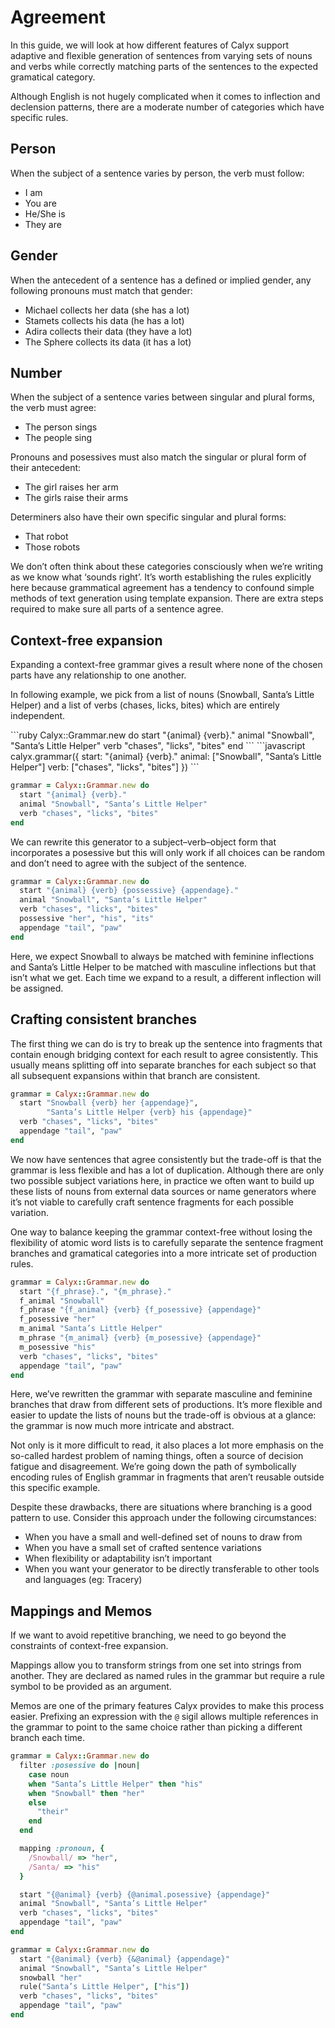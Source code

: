 # Agreement

In this guide, we will look at how different features of Calyx support adaptive and flexible generation of sentences from varying sets of nouns and verbs while correctly matching parts of the sentences to the expected gramatical category.

Although English is not hugely complicated when it comes to inflection and declension patterns, there are a moderate number of categories which have specific rules.

## Person

When the subject of a sentence varies by person, the verb must follow:

- I am
- You are
- He/She is
- They are

## Gender

When the antecedent of a sentence has a defined or implied gender, any following pronouns must match that gender:

- Michael collects her data (she has a lot)
- Stamets collects his data (he has a lot)
- Adira collects their data (they have a lot)
- The Sphere collects its data (it has a lot)

## Number

When the subject of a sentence varies between singular and plural forms, the verb must agree:

- The person sings
- The people sing

Pronouns and posessives must also match the singular or plural form of their antecedent:

- The girl raises her arm
- The girls raise their arms

Determiners also have their own specific singular and plural forms:

- That robot
- Those robots

We don’t often think about these categories consciously when we’re writing as we know what ‘sounds right’. It’s worth establishing the rules explicitly here because grammatical agreement has a tendency to confound simple methods of text generation using template expansion. There are extra steps required to make sure all parts of a sentence agree.

## Context-free expansion

Expanding a context-free grammar gives a result where none of the chosen parts have any relationship to one another.

In following example, we pick from a list of nouns (Snowball, Santa’s Little Helper) and a list of verbs (chases, licks, bites) which are entirely independent.

<example-console>

<example-code markdown="block" label="ruby" tab="ruby" selected="true">
```ruby
Calyx::Grammar.new do
  start "{animal} {verb}."
  animal "Snowball", "Santa’s Little Helper"
  verb "chases", "licks", "bites"
end
```
</example-code>

<example-code markdown="block" label="javascript" tab="javascript" selected="false">
```javascript
calyx.grammar({
  start: "{animal} {verb}."
  animal: ["Snowball", "Santa’s Little Helper"]
  verb: ["chases", "licks", "bites"]
})
```
</example-code>

</example-console>

```ruby
grammar = Calyx::Grammar.new do
  start "{animal} {verb}."
  animal "Snowball", "Santa’s Little Helper"
  verb "chases", "licks", "bites"
end
```

We can rewrite this generator to a subject–verb–object form that incorporates a posessive but this will only work if all choices can be random and don’t need to agree with the subject of the sentence.

```ruby
grammar = Calyx::Grammar.new do
  start "{animal} {verb} {possessive} {appendage}."
  animal "Snowball", "Santa’s Little Helper"
  verb "chases", "licks", "bites"
  possessive "her", "his", "its"
  appendage "tail", "paw"
end
```

Here, we expect Snowball to always be matched with feminine inflections and Santa’s Little Helper to be matched with masculine inflections but that isn’t what we get. Each time we expand to a result, a different inflection will be assigned.

## Crafting consistent branches

The first thing we can do is try to break up the sentence into fragments that contain enough bridging context for each result to agree consistently. This usually means splitting off into separate branches for each subject so that all subsequent expansions within that branch are consistent.

```ruby
grammar = Calyx::Grammar.new do
  start "Snowball {verb} her {appendage}",
        "Santa’s Little Helper {verb} his {appendage}"
  verb "chases", "licks", "bites"
  appendage "tail", "paw"
end
```

We now have sentences that agree consistently but the trade-off is that the grammar is less flexible and has a lot of duplication. Although there are only two possible subject variations here, in practice we often want to build up these lists of nouns from external data sources or name generators where it’s not viable to carefully craft sentence fragments for each possible variation.

One way to balance keeping the grammar context-free without losing the flexibility of atomic word lists is to carefully separate the sentence fragment branches and gramatical categories into a more intricate set of production rules.

```ruby
grammar = Calyx::Grammar.new do
  start "{f_phrase}.", "{m_phrase}."
  f_animal "Snowball"
  f_phrase "{f_animal} {verb} {f_posessive} {appendage}"
  f_posessive "her"
  m_animal "Santa’s Little Helper"
  m_phrase "{m_animal} {verb} {m_posessive} {appendage}"
  m_posessive "his"
  verb "chases", "licks", "bites"
  appendage "tail", "paw"
end
```

Here, we’ve rewritten the grammar with separate masculine and feminine branches that draw from different sets of productions. It’s more flexible and easier to update the lists of nouns but the trade-off is obvious at a glance: the grammar is now much more intricate and abstract.

Not only is it more difficult to read, it also places a lot more emphasis on the so-called hardest problem of naming things, often a source of decision fatigue and disagreement. We’re going down the path of symbolically encoding rules of English grammar in fragments that aren’t reusable outside this specific example.

Despite these drawbacks, there are situations where branching is a good pattern to use. Consider this approach under the following circumstances:

- When you have a small and well-defined set of nouns to draw from
- When you have a small set of crafted sentence variations
- When flexibility or adaptability isn’t important
- When you want your generator to be directly transferable to other tools and languages (eg: Tracery)

## Mappings and Memos

If we want to avoid repetitive branching, we need to go beyond the constraints of context-free expansion.

Mappings allow you to transform strings from one set into strings from another. They are declared as named rules in the grammar but require a rule symbol to be provided as an argument.



Memos are one of the primary features Calyx provides to make this process easier. Prefixing an expression with the `@` sigil allows multiple references in the grammar to point to the same choice rather than picking a different branch each time.

```ruby
grammar = Calyx::Grammar.new do
  filter :posessive do |noun|
    case noun
    when "Santa’s Little Helper" then "his"
    when "Snowball" then "her"
    else
      "their"
    end
  end

  mapping :pronoun, {
    /Snowball/ => "her",
    /Santa/ => "his"
  }

  start "{@animal} {verb} {@animal.posessive} {appendage}"
  animal "Snowball", "Santa’s Little Helper"
  verb "chases", "licks", "bites"
  appendage "tail", "paw"
end
```

```ruby
grammar = Calyx::Grammar.new do
  start "{@animal} {verb} {&@animal} {appendage}"
  animal "Snowball", "Santa’s Little Helper"
  snowball "her"
  rule("Santa’s Little Helper", ["his"])
  verb "chases", "licks", "bites"
  appendage "tail", "paw"
end
```
